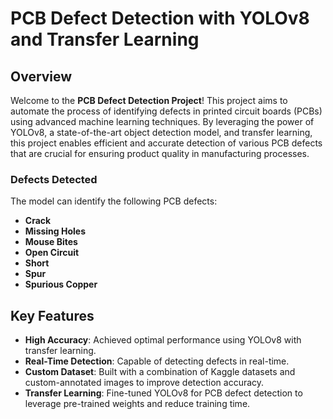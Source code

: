 # PCB Defect Detection with YOLOv8 and Transfer Learning

## Overview
Welcome to the **PCB Defect Detection Project**! This project aims to automate the process of identifying defects in printed circuit boards (PCBs) using advanced machine learning techniques. By leveraging the power of YOLOv8, a state-of-the-art object detection model, and transfer learning, this project enables efficient and accurate detection of various PCB defects that are crucial for ensuring product quality in manufacturing processes.

### Defects Detected
The model can identify the following PCB defects:
- **Crack**
- **Missing Holes**
- **Mouse Bites**
- **Open Circuit**
- **Short**
- **Spur**
- **Spurious Copper**

## Key Features
- **High Accuracy**: Achieved optimal performance using YOLOv8 with transfer learning.
- **Real-Time Detection**: Capable of detecting defects in real-time.
- **Custom Dataset**: Built with a combination of Kaggle datasets and custom-annotated images to improve detection accuracy.
- **Transfer Learning**: Fine-tuned YOLOv8 for PCB defect detection to leverage pre-trained weights and reduce training time.
